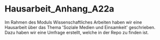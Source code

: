 # Hausarbeit_Anhang_A22a

Im Rahmen des Moduls Wissenschaftliches Arbeiten haben wir eine Hausarbeit über das Thema 'Soziale Medien und Einsamkeit' geschrieben. Dazu haben wir eine Umfrage erstellt, welche in der Repo zu finden ist.
